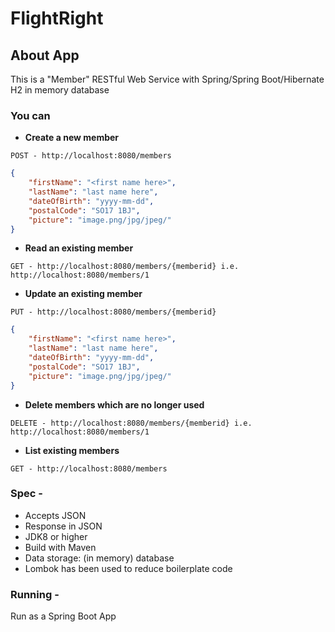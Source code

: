 # FlightRight

## About App

This is a "Member" RESTful Web Service with Spring/Spring Boot/Hibernate H2 in memory database

### You can

* **Create a new member**
 
```
POST - http://localhost:8080/members
```
```JSON
{
    "firstName": "<first name here>",
    "lastName": "last name here",
    "dateOfBirth": "yyyy-mm-dd",
    "postalCode": "SO17 1BJ",
    "picture": "image.png/jpg/jpeg/"
}
```

* **Read an existing member**
```
GET - http://localhost:8080/members/{memberid} i.e.  http://localhost:8080/members/1
 ```
* **Update an existing member**
```
PUT - http://localhost:8080/members/{memberid}
```
```JSON
{
    "firstName": "<first name here>",
    "lastName": "last name here",
    "dateOfBirth": "yyyy-mm-dd",
    "postalCode": "SO17 1BJ",
    "picture": "image.png/jpg/jpeg/"
}
```
* **Delete members which are no longer used**
```
DELETE - http://localhost:8080/members/{memberid} i.e.  http://localhost:8080/members/1
```

* **List existing members**
```
GET - http://localhost:8080/members
```

### Spec -
* Accepts JSON 
* Response in JSON 
* JDK8 or higher
* Build with Maven
* Data storage: (in memory) database
* Lombok has been used to reduce boilerplate code

### Running -
Run as a Spring Boot App


